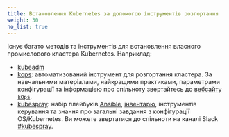 ```yaml
---
title: Встановлення Kubernetes за допомогою інструментів розгортання
weight: 30
no_list: true
---
```


Існує багато методів та інструментів для встановлення власного промислового кластера Kubernetes. Наприклад:

- [kubeadm](/uk/docs/setup/production-environment/tools/kubeadm/)
- [kops](https://kops.sigs.k8s.io/): автоматизований інструмент для розгортання кластера. За навчальними матеріалами, найкращими практиками, параметрами конфігурації та інформацією про спільноту звертайтесь до [вебсайту `kOps`](https://kops.sigs.k8s.io/).
- [kubespray](https://kubespray.io/): набір плейбуків [Ansible](https://docs.ansible.com/), [інвентарю](https://github.com/kubernetes-sigs/kubespray/blob/master/docs/ansible.md#inventory), інструментів керування та знання про загальні завдання з конфігурації OS/Kubernetes. Ви можете звертатися до спільноти на каналі Slack [#kubespray](https://kubernetes.slack.com/messages/kubespray/).
